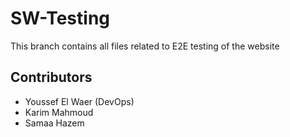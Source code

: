 # SW-Testing
This branch contains all files related to E2E testing of the website

## Contributors

- Youssef El Waer (DevOps)
- Karim Mahmoud
- Samaa Hazem
